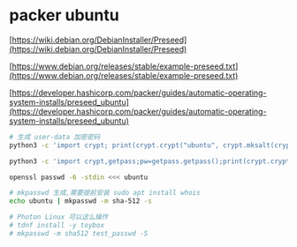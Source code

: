 # packer ubuntu


[https://wiki.debian.org/DebianInstaller/Preseed](https://wiki.debian.org/DebianInstaller/Preseed)

[https://www.debian.org/releases/stable/example-preseed.txt](https://www.debian.org/releases/stable/example-preseed.txt)

[https://developer.hashicorp.com/packer/guides/automatic-operating-system-installs/preseed_ubuntu](https://developer.hashicorp.com/packer/guides/automatic-operating-system-installs/preseed_ubuntu)



```bash
# 生成 user-data 加密密码
python3 -c 'import crypt; print(crypt.crypt("ubuntu", crypt.mksalt(crypt.METHOD_SHA512)))'

python3 -c 'import crypt,getpass;pw=getpass.getpass();print(crypt.crypt(pw) if (pw==getpass.getpass("Confirm: ")) else exit())'

openssl passwd -6 -stdin <<< ubuntu

# mkpasswd 生成,需要提前安装 sudo apt install whois
echo ubuntu | mkpasswd -m sha-512 -s

# Photon Linux 可以这么操作
# tdnf install -y toybox
# mkpasswd -m sha512 test_passwd -S
```